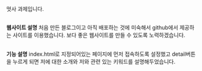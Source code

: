 멋사 과제입니다.
##
<strong>웹사이트 설명</strong>
 처음 만든 블로그이고 아직 배포하는 것에 미숙해서 github에서 제공하는 사이트를 이용했습니다. 보다 좋은 웹사이트를 만들 수 있도록 노력하겠습니다.
##
<strong>기능 설명</strong>
index.html로 지정되어있는 페이지에 먼저 접속하도록 설정했고  detail버튼을 누르게 되면 저에 대한 소개와 저와 관련 있는 키워드를 설명해두었습니다.
